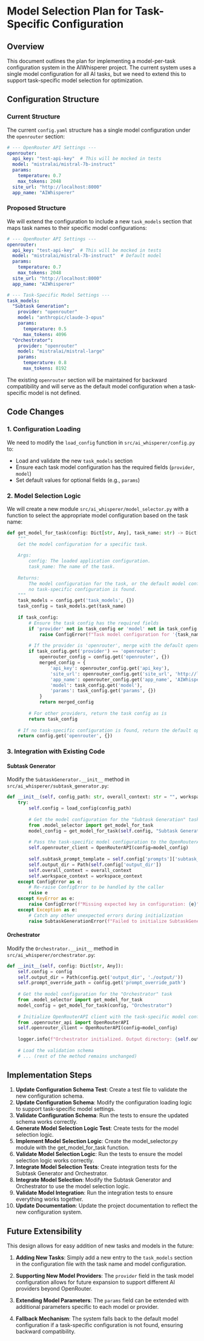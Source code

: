 # Model Selection Plan for Task-Specific Configuration

## Overview

This document outlines the plan for implementing a model-per-task configuration system in the AIWhisperer project. The current system uses a single model configuration for all AI tasks, but we need to extend this to support task-specific model selection for optimization.

## Configuration Structure

### Current Structure

The current `config.yaml` structure has a single model configuration under the `openrouter` section:

```yaml
# --- OpenRouter API Settings ---
openrouter:
  api_key: "test-api-key"  # This will be mocked in tests
  model: "mistralai/mistral-7b-instruct"
  params:
    temperature: 0.7
    max_tokens: 2048
  site_url: "http://localhost:8000"
  app_name: "AIWhisperer"
```

### Proposed Structure

We will extend the configuration to include a new `task_models` section that maps task names to their specific model configurations:

```yaml
# --- OpenRouter API Settings ---
openrouter:
  api_key: "test-api-key"  # This will be mocked in tests
  model: "mistralai/mistral-7b-instruct"  # Default model
  params:
    temperature: 0.7
    max_tokens: 2048
  site_url: "http://localhost:8000"
  app_name: "AIWhisperer"

# --- Task-Specific Model Settings ---
task_models:
  "Subtask Generation":
    provider: "openrouter"
    model: "anthropic/claude-3-opus"
    params:
      temperature: 0.5
      max_tokens: 4096
  "Orchestrator":
    provider: "openrouter"
    model: "mistralai/mistral-large"
    params:
      temperature: 0.8
      max_tokens: 8192
```

The existing `openrouter` section will be maintained for backward compatibility and will serve as the default model configuration when a task-specific model is not defined.

## Code Changes

### 1. Configuration Loading

We need to modify the `load_config` function in `src/ai_whisperer/config.py` to:
- Load and validate the new `task_models` section
- Ensure each task model configuration has the required fields (`provider`, `model`)
- Set default values for optional fields (e.g., `params`)

### 2. Model Selection Logic

We will create a new module `src/ai_whisperer/model_selector.py` with a function to select the appropriate model configuration based on the task name:

```python
def get_model_for_task(config: Dict[str, Any], task_name: str) -> Dict[str, Any]:
    """
    Get the model configuration for a specific task.
    
    Args:
        config: The loaded application configuration.
        task_name: The name of the task.
        
    Returns:
        The model configuration for the task, or the default model configuration if
        no task-specific configuration is found.
    """
    task_models = config.get('task_models', {})
    task_config = task_models.get(task_name)
    
    if task_config:
        # Ensure the task config has the required fields
        if 'provider' not in task_config or 'model' not in task_config:
            raise ConfigError(f"Task model configuration for '{task_name}' is missing required fields.")
        
        # If the provider is 'openrouter', merge with the default openrouter config
        if task_config.get('provider') == 'openrouter':
            openrouter_config = config.get('openrouter', {})
            merged_config = {
                'api_key': openrouter_config.get('api_key'),
                'site_url': openrouter_config.get('site_url', 'http://localhost:8000'),
                'app_name': openrouter_config.get('app_name', 'AIWhisperer'),
                'model': task_config.get('model'),
                'params': task_config.get('params', {})
            }
            return merged_config
        
        # For other providers, return the task config as is
        return task_config
    
    # If no task-specific configuration is found, return the default openrouter config
    return config.get('openrouter', {})
```

### 3. Integration with Existing Code

#### Subtask Generator

Modify the `SubtaskGenerator.__init__` method in `src/ai_whisperer/subtask_generator.py`:

```python
def __init__(self, config_path: str, overall_context: str = "", workspace_context: str = ""):
    try:
        self.config = load_config(config_path)
        
        # Get the model configuration for the "Subtask Generation" task
        from .model_selector import get_model_for_task
        model_config = get_model_for_task(self.config, "Subtask Generation")
        
        # Pass the task-specific model configuration to the OpenRouterAPI client
        self.openrouter_client = OpenRouterAPI(config=model_config)
        
        self.subtask_prompt_template = self.config['prompts']['subtask_generator_prompt_content']
        self.output_dir = Path(self.config['output_dir'])
        self.overall_context = overall_context
        self.workspace_context = workspace_context
    except ConfigError as e:
        # Re-raise ConfigError to be handled by the caller
        raise e
    except KeyError as e:
        raise ConfigError(f"Missing expected key in configuration: {e}") from e
    except Exception as e:
        # Catch any other unexpected errors during initialization
        raise SubtaskGenerationError(f"Failed to initialize SubtaskGenerator: {e}") from e
```

#### Orchestrator

Modify the `Orchestrator.__init__` method in `src/ai_whisperer/orchestrator.py`:

```python
def __init__(self, config: Dict[str, Any]):
    self.config = config
    self.output_dir = Path(config.get('output_dir', './output/'))
    self.prompt_override_path = config.get('prompt_override_path')
    
    # Get the model configuration for the "Orchestrator" task
    from .model_selector import get_model_for_task
    model_config = get_model_for_task(config, "Orchestrator")
    
    # Initialize OpenRouterAPI client with the task-specific model configuration
    from .openrouter_api import OpenRouterAPI
    self.openrouter_client = OpenRouterAPI(config=model_config)
    
    logger.info(f"Orchestrator initialized. Output directory: {self.output_dir}")
    
    # Load the validation schema
    # ... (rest of the method remains unchanged)
```

## Implementation Steps

1. **Update Configuration Schema Test**: Create a test file to validate the new configuration schema.
2. **Update Configuration Schema**: Modify the configuration loading logic to support task-specific model settings.
3. **Validate Configuration Schema**: Run the tests to ensure the updated schema works correctly.
4. **Generate Model Selection Logic Test**: Create tests for the model selection logic.
5. **Implement Model Selection Logic**: Create the model_selector.py module with the get_model_for_task function.
6. **Validate Model Selection Logic**: Run the tests to ensure the model selection logic works correctly.
7. **Integrate Model Selection Tests**: Create integration tests for the Subtask Generator and Orchestrator.
8. **Integrate Model Selection**: Modify the Subtask Generator and Orchestrator to use the model selection logic.
9. **Validate Model Integration**: Run the integration tests to ensure everything works together.
10. **Update Documentation**: Update the project documentation to reflect the new configuration system.

## Future Extensibility

This design allows for easy addition of new tasks and models in the future:

1. **Adding New Tasks**: Simply add a new entry to the `task_models` section in the configuration file with the task name and model configuration.

2. **Supporting New Model Providers**: The `provider` field in the task model configuration allows for future expansion to support different AI providers beyond OpenRouter.

3. **Extending Model Parameters**: The `params` field can be extended with additional parameters specific to each model or provider.

4. **Fallback Mechanism**: The system falls back to the default model configuration if a task-specific configuration is not found, ensuring backward compatibility.